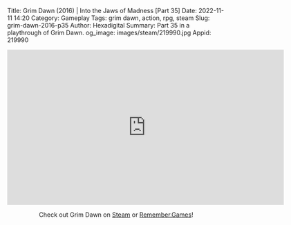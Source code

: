 Title: Grim Dawn (2016) | Into the Jaws of Madness [Part 35]
Date: 2022-11-11 14:20
Category: Gameplay
Tags: grim dawn, action, rpg, steam
Slug: grim-dawn-2016-p35
Author: Hexadigital
Summary: Part 35 in a playthrough of Grim Dawn.
og_image: images/steam/219990.jpg
Appid: 219990

<center><iframe src="https://www.youtube.com/embed/A2ulxey987s?feature=oembed" allow="accelerometer; autoplay; encrypted-media; gyroscope; picture-in-picture" width="640" height="360" frameborder="0"></iframe>

Check out Grim Dawn on [Steam](https://store.steampowered.com/app/219990/?curator_clanid=34633900) or [Remember.Games](https://remember.games/game/178/)!</center>